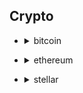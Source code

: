 ## Crypto

* <details>
  <summary>bitcoin</summary>
  <code>1D1yDKrpRPn1N4fUDkpji2kRdvsVfGdHc1</code>
</details>

* <details>
  <summary>ethereum</summary>
  <code>0x114a49793A64c3F45C233e49E99850b62b8aFAB3</code>
</details>

* <details>
  <summary>stellar</summary>
  <code>GAOEEKMDLWGTIYGUDJUSL64PLOYIF6VOTSOAGSUFCJYHRWNUQWAVWV7M</code>
</details>
